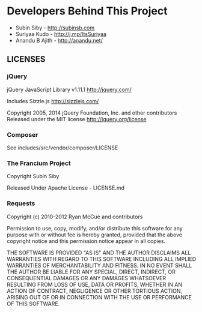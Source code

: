 # Developers Behind This Project

* Subin Siby - http://subinsb.com
* Suriyaa Kudo - http://j.mp/ItsSuriyaa
* Anandu B Ajith - http://anandu.net/

## LICENSES

### jQuery

jQuery JavaScript Library v1.11.1
http://jquery.com/

Includes Sizzle.js
http://sizzlejs.com/

Copyright 2005, 2014 jQuery Foundation, Inc. and other contributors
Released under the MIT license
http://jquery.org/license

### Composer

See includes/src/vendor/composer/LICENSE

### The Francium Project

Copyright Subin Siby

Released Under Apache License - LICENSE.md

### Requests

Copyright (c) 2010-2012 Ryan McCue and contributors

Permission to use, copy, modify, and/or distribute this software for any
purpose with or without fee is hereby granted, provided that the above
copyright notice and this permission notice appear in all copies.

THE SOFTWARE IS PROVIDED "AS IS" AND THE AUTHOR DISCLAIMS ALL WARRANTIES
WITH REGARD TO THIS SOFTWARE INCLUDING ALL IMPLIED WARRANTIES OF
MERCHANTABILITY AND FITNESS. IN NO EVENT SHALL THE AUTHOR BE LIABLE FOR
ANY SPECIAL, DIRECT, INDIRECT, OR CONSEQUENTIAL DAMAGES OR ANY DAMAGES
WHATSOEVER RESULTING FROM LOSS OF USE, DATA OR PROFITS, WHETHER IN AN
ACTION OF CONTRACT, NEGLIGENCE OR OTHER TORTIOUS ACTION, ARISING OUT OF
OR IN CONNECTION WITH THE USE OR PERFORMANCE OF THIS SOFTWARE.
